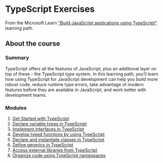 # TypeScript Exercises

From the Microsoft Learn ["Build JavaScript applications using TypeScript"](https://learn.microsoft.com/en-us/training/paths/build-javascript-applications-typescript/) learning path.

## About the course

### Summary

TypeScript offers all the features of JavaScript, plus an additional layer on top of these - the TypeScript type system. In this learning path, you’ll learn how using TypeScript for JavaScript development can help you build more robust code, reduce runtime type errors, take advantage of modern features before they are available in JavaScript, and work better with development teams.

### Modules

1. [Get Started with TypeScript](./module%2001/module01.md)
2. [Declare variable types in TypeScript](./module%2002/module02.md)
3. [Implement interfaces in TypeScript](./module%2003/module03.md)
4. [Develop typed functions by using TypeScript](./module%2004/module04.md)
5. [Declare and instantiate classes in TypeScript](./module%2005/module05.md)
6. [Define generics in TypeScript](./module%2006/module06.md)
7. [Access external libraries from TypeScript](./module%2007/module07.md)
8. [Organize code using TypeScript namespaces](./module%2008/module08.md)
